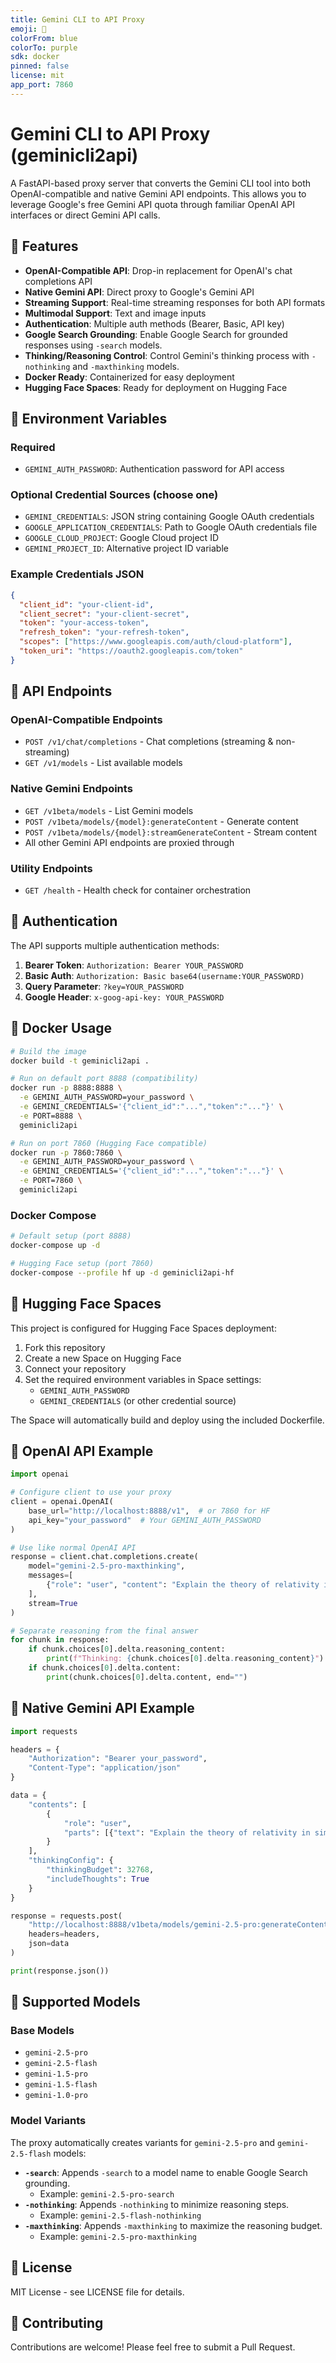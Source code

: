 ```yaml
---
title: Gemini CLI to API Proxy
emoji: 🤖
colorFrom: blue
colorTo: purple
sdk: docker
pinned: false
license: mit
app_port: 7860
---
```


# Gemini CLI to API Proxy (geminicli2api)

A FastAPI-based proxy server that converts the Gemini CLI tool into both OpenAI-compatible and native Gemini API endpoints. This allows you to leverage Google's free Gemini API quota through familiar OpenAI API interfaces or direct Gemini API calls.

## 🚀 Features

- **OpenAI-Compatible API**: Drop-in replacement for OpenAI's chat completions API
- **Native Gemini API**: Direct proxy to Google's Gemini API
- **Streaming Support**: Real-time streaming responses for both API formats
- **Multimodal Support**: Text and image inputs
- **Authentication**: Multiple auth methods (Bearer, Basic, API key)
- **Google Search Grounding**: Enable Google Search for grounded responses using `-search` models.
- **Thinking/Reasoning Control**: Control Gemini's thinking process with `-nothinking` and `-maxthinking` models.
- **Docker Ready**: Containerized for easy deployment
- **Hugging Face Spaces**: Ready for deployment on Hugging Face

## 🔧 Environment Variables

### Required
- `GEMINI_AUTH_PASSWORD`: Authentication password for API access

### Optional Credential Sources (choose one)
- `GEMINI_CREDENTIALS`: JSON string containing Google OAuth credentials
- `GOOGLE_APPLICATION_CREDENTIALS`: Path to Google OAuth credentials file
- `GOOGLE_CLOUD_PROJECT`: Google Cloud project ID
- `GEMINI_PROJECT_ID`: Alternative project ID variable

### Example Credentials JSON
```json
{
  "client_id": "your-client-id",
  "client_secret": "your-client-secret", 
  "token": "your-access-token",
  "refresh_token": "your-refresh-token",
  "scopes": ["https://www.googleapis.com/auth/cloud-platform"],
  "token_uri": "https://oauth2.googleapis.com/token"
}
```

## 📡 API Endpoints

### OpenAI-Compatible Endpoints
- `POST /v1/chat/completions` - Chat completions (streaming & non-streaming)
- `GET /v1/models` - List available models

### Native Gemini Endpoints  
- `GET /v1beta/models` - List Gemini models
- `POST /v1beta/models/{model}:generateContent` - Generate content
- `POST /v1beta/models/{model}:streamGenerateContent` - Stream content
- All other Gemini API endpoints are proxied through

### Utility Endpoints
- `GET /health` - Health check for container orchestration

## 🔐 Authentication

The API supports multiple authentication methods:

1. **Bearer Token**: `Authorization: Bearer YOUR_PASSWORD`
2. **Basic Auth**: `Authorization: Basic base64(username:YOUR_PASSWORD)`
3. **Query Parameter**: `?key=YOUR_PASSWORD`
4. **Google Header**: `x-goog-api-key: YOUR_PASSWORD`

## 🐳 Docker Usage

```bash
# Build the image
docker build -t geminicli2api .

# Run on default port 8888 (compatibility)
docker run -p 8888:8888 \
  -e GEMINI_AUTH_PASSWORD=your_password \
  -e GEMINI_CREDENTIALS='{"client_id":"...","token":"..."}' \
  -e PORT=8888 \
  geminicli2api

# Run on port 7860 (Hugging Face compatible)
docker run -p 7860:7860 \
  -e GEMINI_AUTH_PASSWORD=your_password \
  -e GEMINI_CREDENTIALS='{"client_id":"...","token":"..."}' \
  -e PORT=7860 \
  geminicli2api
```

### Docker Compose

```bash
# Default setup (port 8888)
docker-compose up -d

# Hugging Face setup (port 7860)
docker-compose --profile hf up -d geminicli2api-hf
```

## 🤗 Hugging Face Spaces

This project is configured for Hugging Face Spaces deployment:

1. Fork this repository
2. Create a new Space on Hugging Face
3. Connect your repository
4. Set the required environment variables in Space settings:
   - `GEMINI_AUTH_PASSWORD`
   - `GEMINI_CREDENTIALS` (or other credential source)

The Space will automatically build and deploy using the included Dockerfile.

## 📝 OpenAI API Example

```python
import openai

# Configure client to use your proxy
client = openai.OpenAI(
    base_url="http://localhost:8888/v1",  # or 7860 for HF
    api_key="your_password"  # Your GEMINI_AUTH_PASSWORD
)

# Use like normal OpenAI API
response = client.chat.completions.create(
    model="gemini-2.5-pro-maxthinking",
    messages=[
        {"role": "user", "content": "Explain the theory of relativity in simple terms."}
    ],
    stream=True
)

# Separate reasoning from the final answer
for chunk in response:
    if chunk.choices[0].delta.reasoning_content:
        print(f"Thinking: {chunk.choices[0].delta.reasoning_content}")
    if chunk.choices[0].delta.content:
        print(chunk.choices[0].delta.content, end="")
```

## 🔧 Native Gemini API Example

```python
import requests

headers = {
    "Authorization": "Bearer your_password",
    "Content-Type": "application/json"
}

data = {
    "contents": [
        {
            "role": "user",
            "parts": [{"text": "Explain the theory of relativity in simple terms."}]
        }
    ],
    "thinkingConfig": {
        "thinkingBudget": 32768,
        "includeThoughts": True
    }
}

response = requests.post(
    "http://localhost:8888/v1beta/models/gemini-2.5-pro:generateContent",  # or 7860 for HF
    headers=headers,
    json=data
)

print(response.json())
```

## 🎯 Supported Models

### Base Models
- `gemini-2.5-pro`
- `gemini-2.5-flash`
- `gemini-1.5-pro`
- `gemini-1.5-flash`
- `gemini-1.0-pro`

### Model Variants
The proxy automatically creates variants for `gemini-2.5-pro` and `gemini-2.5-flash` models:

- **`-search`**: Appends `-search` to a model name to enable Google Search grounding.
  - Example: `gemini-2.5-pro-search`
- **`-nothinking`**: Appends `-nothinking` to minimize reasoning steps.
  - Example: `gemini-2.5-flash-nothinking`
- **`-maxthinking`**: Appends `-maxthinking` to maximize the reasoning budget.
  - Example: `gemini-2.5-pro-maxthinking`

## 📄 License

MIT License - see LICENSE file for details.

## 🤝 Contributing

Contributions are welcome! Please feel free to submit a Pull Request.